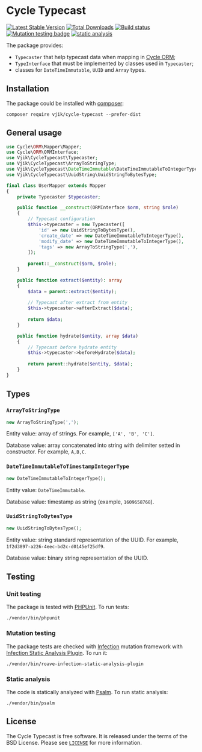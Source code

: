 # Cycle Typecast

[![Latest Stable Version](https://poser.pugx.org/vjik/cycle-typecast/v/stable.png)](https://packagist.org/packages/vjik/cycle-typecast)
[![Total Downloads](https://poser.pugx.org/vjik/cycle-typecast/downloads.png)](https://packagist.org/packages/vjik/cycle-typecast)
[![Build status](https://github.com/vjik/cycle-typecast/workflows/build/badge.svg)](https://github.com/vjik/cycle-typecast/actions?query=workflow%3Abuild)
[![Mutation testing badge](https://img.shields.io/endpoint?style=flat&url=https%3A%2F%2Fbadge-api.stryker-mutator.io%2Fgithub.com%2Fvjik%2Fcycle-typecast%2Fmaster)](https://dashboard.stryker-mutator.io/reports/github.com/vjik/cycle-typecast/master)
[![static analysis](https://github.com/vjik/cycle-typecast/workflows/static%20analysis/badge.svg)](https://github.com/vjik/cycle-typecast/actions?query=workflow%3A%22static+analysis%22)

The package provides:

- `Typecaster` that help typecast data when mapping in [Cycle ORM](https://cycle-orm.dev/);
- `TypeInterface` that must be implemented by classes used in `Typecaster`;
- classes for `DateTimeImmutable`, `UUID` and `Array` types.

## Installation

The package could be installed with [composer](https://getcomposer.org/download/):

```shell
composer require vjik/cycle-typecast --prefer-dist
```

## General usage

```php
use Cycle\ORM\Mapper\Mapper;
use Cycle\ORM\ORMInterface;
use Vjik\CycleTypecast\Typecaster;
use Vjik\CycleTypecast\ArrayToStringType;
use Vjik\CycleTypecast\DateTimeImmutable\DateTimeImmutableToIntegerType;
use Vjik\CycleTypecast\UuidString\UuidStringToBytesType;

final class UserMapper extends Mapper
{
    private Typecaster $typecaster;

    public function __construct(ORMInterface $orm, string $role)
    {
        // Typecast configuration
        $this->typecaster = new Typecaster([
            'id' => new UuidStringToBytesType(),
            'create_date' => new DateTimeImmutableToIntegerType(),
            'modify_date' => new DateTimeImmutableToIntegerType(),
            'tags' => new ArrayToStringType(','),
        ]);
        
        parent::__construct($orm, $role);
    }

    public function extract($entity): array
    {
        $data = parent::extract($entity);
        
        // Typecast after extract from entity
        $this->typecaster->afterExtract($data);
        
        return $data;
    }

    public function hydrate($entity, array $data)
    {
        // Typecast before hydrate entity
        $this->typecaster->beforeHydrate($data);
        
        return parent::hydrate($entity, $data);
    }
}
```

## Types

### `ArrayToStringType`

```php
new ArrayToStringType(',');
``` 

Entity value: array of strings. For example, `['A', 'B', 'C']`.

Database value: array concatenated into string with delimiter setted in constructor. For example, `A,B,C`.

### `DateTimeImmutableToTimestampIntegerType`

```php
new DateTimeImmutableToIntegerType();
```

Entity value: `DateTimeImmutable`.

Database value: timestamp as string (example, `1609658768`).

### `UuidStringToBytesType`

```php
new UuidStringToBytesType();
```

Entity value: string standard representation of the UUID. For example, `1f2d3897-a226-4eec-bd2c-d0145ef25df9`.

Database value: binary string representation of the UUID.

## Testing

### Unit testing

The package is tested with [PHPUnit](https://phpunit.de/). To run tests:

```shell
./vendor/bin/phpunit
```

### Mutation testing

The package tests are checked with [Infection](https://infection.github.io/) mutation framework with
[Infection Static Analysis Plugin](https://github.com/Roave/infection-static-analysis-plugin). To run it:

```shell
./vendor/bin/roave-infection-static-analysis-plugin
```

### Static analysis

The code is statically analyzed with [Psalm](https://psalm.dev/). To run static analysis:

```shell
./vendor/bin/psalm
```

## License

The Cycle Typecast is free software. It is released under the terms of the BSD License.
Please see [`LICENSE`](./LICENSE.md) for more information.
